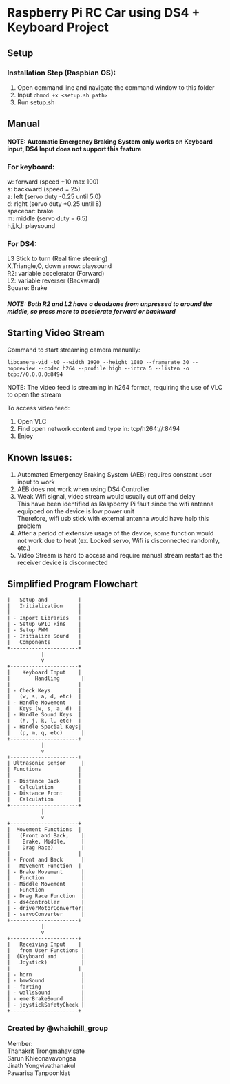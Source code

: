 # Raspberry Pi RC Car using DS4 + Keyboard Project

## Setup
### Installation Step (Raspbian OS):

1. Open command line and navigate the command window to this folder
2. Input ```chmod +x <setup.sh path>```
3. Run setup.sh

## Manual
#### NOTE: Automatic Emergency Braking System only works on Keyboard input, DS4 Input does not support this feature

### For keyboard:
w: forward (speed +10 max 100)  
s: backward (speed = 25)  
a: left (servo duty -0.25 until 5.0)  
d: right (servo duty +0.25 until 8)  
spacebar: brake  
m: middle (servo duty = 6.5)  
h,j,k,l: playsound  

### For DS4:

L3 Stick to turn (Real time steering)  
X,Triangle,O, down arrow: playsound  
R2: variable accelerator (Forward)  
L2: variable reverser (Backward)  
Square: Brake  

##### NOTE: Both R2 and L2 have a deadzone from unpressed to around the middle, so press more to accelerate forward or backward

## Starting Video Stream
Command to start streaming camera manually:  

```libcamera-vid -t0 --width 1920 --height 1080 --framerate 30 --nopreview --codec h264 --profile high --intra 5 --listen -o tcp://0.0.0.0:8494```

NOTE: The video feed is streaming in h264 format, requiring the use of VLC to open the stream  

To access video feed:  

1. Open VLC
2. Find open network content and type in: tcp/h264://<raspberry pi address>:8494
3. Enjoy


## Known Issues:
1. Automated Emergency Braking System (AEB) requires constant user input to work
2. AEB does not work when using DS4 Controller
3. Weak Wifi signal, video stream would usually cut off and delay  
This have been identified as Raspberry Pi fault since the wifi antenna equipped on the device is low power unit  
Therefore, wifi usb stick with external antenna would have help this problem
4. After a period of extensive usage of the device, some function would not work due to heat (ex. Locked servo, Wifi is disconnected randomly, etc.)
5. Video Stream is hard to access and require manual stream restart as the receiver device is disconnected

## Simplified Program Flowchart

```+----------------------+
|   Setup and          |
|   Initialization     |
|                      |
| - Import Libraries   |
| - Setup GPIO Pins    |
| - Setup PWM          |
| - Initialize Sound   |
|   Components         |
+----------------------+
           |
           v
+----------------------+
|    Keyboard Input    |
|        Handling       |
|                      |
| - Check Keys         |
|   (w, s, a, d, etc)  |
| - Handle Movement    |
|   Keys (w, s, a, d)  |
| - Handle Sound Keys  |
|   (h, j, k, l, etc)  |
| - Handle Special Keys|
|   (p, m, q, etc)      |
+----------------------+
           |
           v
+----------------------+
| Ultrasonic Sensor     |
| Functions            |
|                      |
| - Distance Back      |
|   Calculation        |
| - Distance Front     |
|   Calculation        |
+----------------------+
           |
           v
+----------------------+
|  Movement Functions  |
|   (Front and Back,    |
|    Brake, Middle,     |
|    Drag Race)         |
|                      |
| - Front and Back      |
|   Movement Function  |
| - Brake Movement      |
|   Function            |
| - Middle Movement     |
|   Function            |
| - Drag Race Function  |
| - ds4controller       |
| - driverMotorConverter|
| - servoConverter      |
+----------------------+
           |
           v
+----------------------+
|   Receiving Input    |
|   from User Functions |
|  (Keyboard and        |
|   Joystick)           |
|                      |
| - horn                |
| - bmwSound            |
| - farting             |
| - wallsSound          |
| - emerBrakeSound      |
| - joystickSafetyCheck |
+----------------------+
```

### Created by @whaichill_group

Member:  
Thanakrit Trongmahavisate   
Sarun Khieonavavongsa  
Jirath Yongvivathanakul  
Pawarisa Tanpoonkiat  


